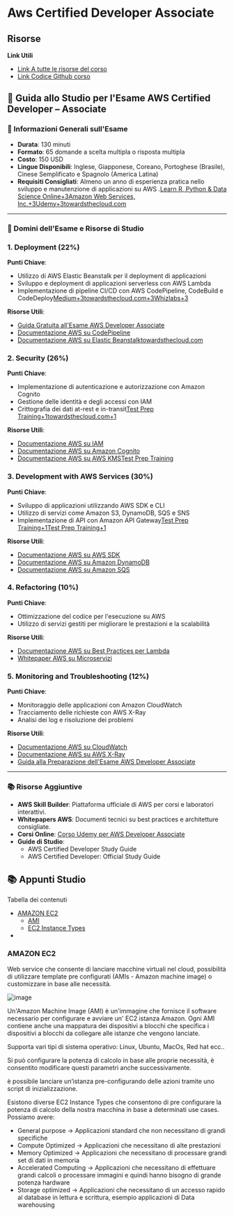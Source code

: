# Aws Certified Developer Associate

## Risorse

**Link Utili**

- [Link A tutte le risorse del corso](https://digitalcloud.training/aws-certified-developer-course-downloads/)
- [Link Codice Github corso](https://github.com/nealdct/aws-dva-code)

## 📝 Guida allo Studio per l'Esame AWS Certified Developer – Associate

### 📘 Informazioni Generali sull'Esame

- **Durata**: 130 minuti
- **Formato**: 65 domande a scelta multipla o risposta multipla
- **Costo**: 150 USD
- **Lingue Disponibili**: Inglese, Giapponese, Coreano, Portoghese (Brasile), Cinese Semplificato e Spagnolo (America Latina)
- **Requisiti Consigliati**: Almeno un anno di esperienza pratica nello sviluppo e manutenzione di applicazioni su AWS .[Learn R, Python & Data Science Online+3Amazon Web Services, Inc.+3Udemy+3](https://aws.amazon.com/certification/certified-developer-associate/?utm_source=chatgpt.com)[towardsthecloud.com](https://towardsthecloud.com/aws-developer-associate-exam-guide?utm_source=chatgpt.com)

---

### 🧩 Domini dell'Esame e Risorse di Studio

### **1. Deployment (22%)**

**Punti Chiave**:

- Utilizzo di AWS Elastic Beanstalk per il deployment di applicazioni
- Sviluppo e deployment di applicazioni serverless con AWS Lambda
- Implementazione di pipeline CI/CD con AWS CodePipeline, CodeBuild e CodeDeploy[Medium+3towardsthecloud.com+3Whizlabs+3](https://towardsthecloud.com/aws-developer-associate-exam-guide?utm_source=chatgpt.com)

**Risorse Utili**:

- [Guida Gratuita all'Esame AWS Developer Associate](https://towardsthecloud.com/aws-developer-associate-exam-guide)
- [Documentazione AWS su CodePipeline](https://docs.aws.amazon.com/codepipeline/latest/userguide/welcome.html)
- [Documentazione AWS su Elastic Beanstalk](https://docs.aws.amazon.com/elasticbeanstalk/latest/dg/Welcome.html)[towardsthecloud.com](https://towardsthecloud.com/aws-developer-associate-exam-guide?utm_source=chatgpt.com)

### **2. Security (26%)**

**Punti Chiave**:

- Implementazione di autenticazione e autorizzazione con Amazon Cognito
- Gestione delle identità e degli accessi con IAM
- Crittografia dei dati at-rest e in-transit[Test Prep Training+1towardsthecloud.com+1](https://www.testpreptraining.com/blog/aws-certified-developer-associate-exam-format?utm_source=chatgpt.com)

**Risorse Utili**:

- [Documentazione AWS su IAM](https://docs.aws.amazon.com/IAM/latest/UserGuide/introduction.html)
- [Documentazione AWS su Amazon Cognito](https://docs.aws.amazon.com/cognito/latest/developerguide/what-is-amazon-cognito.html)
- [Documentazione AWS su AWS KMS](https://docs.aws.amazon.com/kms/latest/developerguide/overview.html)[Test Prep Training](https://www.testpreptraining.com/blog/aws-certified-developer-associate-exam-format?utm_source=chatgpt.com)

### **3. Development with AWS Services (30%)**

**Punti Chiave**:

- Sviluppo di applicazioni utilizzando AWS SDK e CLI
- Utilizzo di servizi come Amazon S3, DynamoDB, SQS e SNS
- Implementazione di API con Amazon API Gateway[Test Prep Training+1Test Prep Training+1](https://www.testpreptraining.com/blog/aws-certified-developer-associate-cheat-sheet/?utm_source=chatgpt.com)

**Risorse Utili**:

- [Documentazione AWS su AWS SDK](https://docs.aws.amazon.com/sdkref/latest/guide/overview.html)
- [Documentazione AWS su Amazon DynamoDB](https://docs.aws.amazon.com/amazondynamodb/latest/developerguide/Introduction.html)
- [Documentazione AWS su Amazon SQS](https://docs.aws.amazon.com/AWSSimpleQueueService/latest/SQSDeveloperGuide/welcome.html)

### **4. Refactoring (10%)**

**Punti Chiave**:

- Ottimizzazione del codice per l'esecuzione su AWS
- Utilizzo di servizi gestiti per migliorare le prestazioni e la scalabilità

**Risorse Utili**:

- [Documentazione AWS su Best Practices per Lambda](https://docs.aws.amazon.com/lambda/latest/dg/best-practices.html)
- [Whitepaper AWS su Microservizi](https://docs.aws.amazon.com/whitepapers/latest/microservices-on-aws/microservices-on-aws.html)

### **5. Monitoring and Troubleshooting (12%)**

**Punti Chiave**:

- Monitoraggio delle applicazioni con Amazon CloudWatch
- Tracciamento delle richieste con AWS X-Ray
- Analisi dei log e risoluzione dei problemi

**Risorse Utili**:

- [Documentazione AWS su CloudWatch](https://docs.aws.amazon.com/cloudwatch/index.html)
- [Documentazione AWS su AWS X-Ray](https://docs.aws.amazon.com/xray/latest/devguide/aws-xray.html)
- [Guida alla Preparazione dell'Esame AWS Developer Associate](https://www.testpreptraining.com/blog/aws-certified-developer-associate-study-guide/)

---

### 📚 Risorse Aggiuntive

- **AWS Skill Builder**: Piattaforma ufficiale di AWS per corsi e laboratori interattivi.
- **Whitepapers AWS**: Documenti tecnici su best practices e architetture consigliate.
- **Corsi Online**: [Corso Udemy per AWS Developer Associate](https://www.udemy.com/course/aws-certified-developer-associate-exam-training/)
- **Guide di Studio**:
    - AWS Certified Developer Study Guide
    - AWS Certified Developer: Official Study Guide

## 📚 Appunti Studio

Tabella dei contenuti

- [AMAZON EC2](https://www.notion.so/Aws-Certified-Developer-Associate-c510f3f0fdb84a92ba2671c71b6aed36?pvs=21)
    - [AMI](https://www.notion.so/Aws-Certified-Developer-Associate-c510f3f0fdb84a92ba2671c71b6aed36?pvs=21)
    - [EC2 Instance Types](https://www.notion.so/Aws-Certified-Developer-Associate-c510f3f0fdb84a92ba2671c71b6aed36?pvs=21)
- 

### AMAZON EC2

Web service che consente di lanciare macchine virtuali nel cloud, possibilità di utilizzare template pre configurati (AMIs - Amazon machine image) o customizzare in base alle necessità.

![image](https://github.com/user-attachments/assets/a6cb0a76-3889-446e-a063-208c1bb3448b)

Un'Amazon Machine Image (AMI) è un'immagine che fornisce il software necessario per configurare e avviare un' EC2 istanza Amazon. Ogni AMI contiene anche una mappatura dei dispositivi a blocchi che specifica i dispositivi a blocchi da collegare alle istanze che vengono lanciate.

Supporta vari tipi di sistema operativo: Linux, Ubuntu, MacOs, Red hat ecc..

Si può configurare la potenza di calcolo in base alle proprie necessità, è consentito modificare questi parametri anche successivamente.

è possibile lanciare un’istanza pre-configurando delle azioni tramite uno script di inizializzazione.

Esistono diverse EC2 Instance Types che consentono di pre configurare la potenza di calcolo della nostra macchina in base a determinati use cases. Possiamo avere:

- General purpose → Applicazioni standard che non necessitano di grandi specifiche
- Compute Optimized → Applicazioni che necessitano di alte prestazioni
- Memory Optimized → Applicazioni che necessitano di processare grandi set di dati in memoria
- Accelerated Computing → Applicazioni che necessitano di effettuare grandi calcoli o processare immagini e quindi hanno bisogno di grande potenza hardware
- Storage optimized → Applicazioni che necessitano di un accesso rapido al database in lettura e scrittura, esempio applicazioni di Data warehousing
